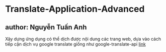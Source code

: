 # Translate-Application-Advanced
## author: Nguyễn Tuấn Anh
Xây dựng ứng dụng có thể dịch được nội dung các trang web, dựa vào cách tiếp cận dịch vụ google translate giống như google-translate-api [link](https://github.com/matheuss/google-translate-api)
